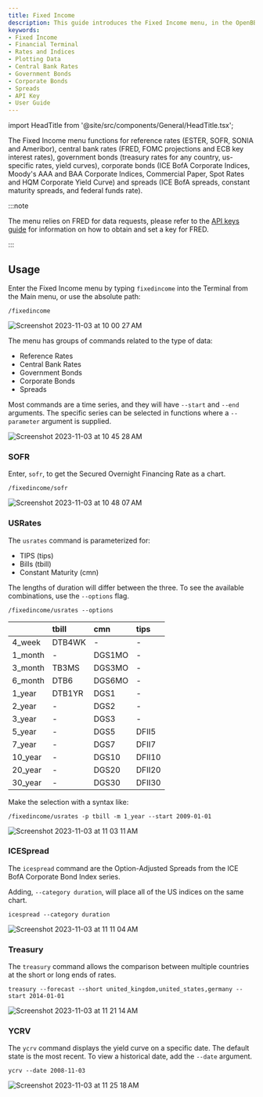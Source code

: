 ```yaml
---
title: Fixed Income
description: This guide introduces the Fixed Income menu, in the OpenBB Terminal, and provides examples for use. Features in this menu cover reference rates and government bonds, as well as corporate bond indices.
keywords:
- Fixed Income
- Financial Terminal
- Rates and Indices
- Plotting Data
- Central Bank Rates
- Government Bonds
- Corporate Bonds
- Spreads
- API Key
- User Guide
---
```


import HeadTitle from '@site/src/components/General/HeadTitle.tsx';

<HeadTitle title="Fixed Income - Menus | OpenBB Terminal Docs" />

The Fixed Income menu functions for reference rates (ESTER, SOFR, SONIA and Ameribor), central bank rates (FRED, FOMC projections and ECB key interest rates), government bonds (treasury rates for any country, us-specific rates, yield curves), corporate bonds (ICE BofA Corporate Indices, Moody's AAA and BAA Corporate Indices, Commercial Paper, Spot Rates and HQM Corporate Yield Curve) and spreads (ICE BofA spreads, constant maturity spreads, and federal funds rate).

:::note

The menu relies on FRED for data requests, please refer to the [API keys guide](/terminal/usage/data/api-keys.md) for information on how to obtain and set a key for FRED.

:::

## Usage

Enter the Fixed Income menu by typing `fixedincome` into the Terminal from the Main menu, or use the absolute path:

```console
/fixedincome
```

![Screenshot 2023-11-03 at 10 00 27 AM](https://github.com/OpenBB-finance/OpenBB/assets/85772166/f1f00a5e-e55b-48b5-9298-01886ecc3c3f)

The menu has groups of commands related to the type of data:

- Reference Rates
- Central Bank Rates
- Government Bonds
- Corporate Bonds
- Spreads

Most commands are a time series, and they will have `--start` and `--end` arguments.  The specific series can be selected in functions where a `--parameter` argument is supplied.

![Screenshot 2023-11-03 at 10 45 28 AM](https://github.com/OpenBB-finance/OpenBB/assets/85772166/69a146fd-4849-499b-8c59-5f55b31ddae0)

### SOFR

Enter, `sofr`, to get the Secured Overnight Financing Rate as a chart.

```console
/fixedincome/sofr
```

![Screenshot 2023-11-03 at 10 48 07 AM](https://github.com/OpenBB-finance/OpenBB/assets/85772166/5c769dd2-226e-44d5-bebf-baca2cb1b5bf)

### USRates

The `usrates` command is parameterized for:

- TIPS (tips)
- Bills (tbill)
- Constant Maturity (cmn)

The lengths of duration will differ between the three.  To see the available combinations, use the `--options` flag.

```console
/fixedincome/usrates --options
```

|         | tbill   | cmn    | tips   |
|:--------|:--------|:-------|:-------|
| 4_week  | DTB4WK  | -      | -      |
| 1_month | -       | DGS1MO | -      |
| 3_month | TB3MS   | DGS3MO | -      |
| 6_month | DTB6    | DGS6MO | -      |
| 1_year  | DTB1YR  | DGS1   | -      |
| 2_year  | -       | DGS2   | -      |
| 3_year  | -       | DGS3   | -      |
| 5_year  | -       | DGS5   | DFII5  |
| 7_year  | -       | DGS7   | DFII7  |
| 10_year | -       | DGS10  | DFII10 |
| 20_year | -       | DGS20  | DFII20 |
| 30_year | -       | DGS30  | DFII30 |

Make the selection with a syntax like:

```
/fixedincome/usrates -p tbill -m 1_year --start 2009-01-01
```

![Screenshot 2023-11-03 at 11 03 11 AM](https://github.com/OpenBB-finance/OpenBB/assets/85772166/b84d4713-c7da-4fe2-a8a6-3ae15834d8fc)

### ICESpread

The `icespread` command are the Option-Adjusted Spreads from the ICE BofA Corporate Bond Index series.

Adding, `--category duration`, will place all of the US indices on the same chart.

```console
icespread --category duration
```

![Screenshot 2023-11-03 at 11 11 04 AM](https://github.com/OpenBB-finance/OpenBB/assets/85772166/18c77008-4bf1-44e7-a3e6-0fbb37a5e3bd)


### Treasury

The `treasury` command allows the comparison between multiple countries at the short or long ends of rates.

```console
treasury --forecast --short united_kingdom,united_states,germany --start 2014-01-01
```

![Screenshot 2023-11-03 at 11 21 14 AM](https://github.com/OpenBB-finance/OpenBB/assets/85772166/9122ae5b-4a58-4aaa-87c1-adedb5ddf4c0)

### YCRV

The `ycrv` command displays the yield curve on a specific date.  The default state is the most recent.  To view a historical date, add the `--date` argument.

```console
ycrv --date 2008-11-03
```

![Screenshot 2023-11-03 at 11 25 18 AM](https://github.com/OpenBB-finance/OpenBB/assets/85772166/14f9ff75-d2ed-4e29-af94-2598c7fae95e)
